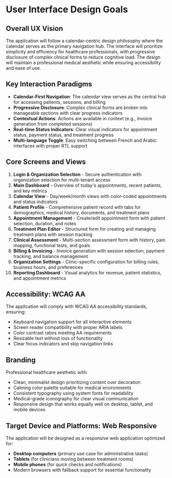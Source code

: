 # User Interface Design Goals

## Overall UX Vision

The application will follow a calendar-centric design philosophy where the calendar serves as the primary navigation hub. The interface will prioritize simplicity and efficiency for healthcare professionals, with progressive disclosure of complex clinical forms to reduce cognitive load. The design will maintain a professional medical aesthetic while ensuring accessibility and ease of use.

## Key Interaction Paradigms

- **Calendar-First Navigation**: The calendar view serves as the central hub for accessing patients, sessions, and billing
- **Progressive Disclosure**: Complex clinical forms are broken into manageable sections with clear progress indicators
- **Contextual Actions**: Actions are available in context (e.g., invoice generation from completed sessions)
- **Real-time Status Indicators**: Clear visual indicators for appointment status, payment status, and treatment progress
- **Multi-language Toggle**: Easy switching between French and Arabic interfaces with proper RTL support

## Core Screens and Views

1. **Login & Organization Selection** - Secure authentication with organization selection for multi-tenant access
2. **Main Dashboard** - Overview of today's appointments, recent patients, and key metrics
3. **Calendar View** - Day/week/month views with color-coded appointments and status indicators
4. **Patient Profile** - Comprehensive patient record with tabs for demographics, medical history, documents, and treatment plans
5. **Appointment Management** - Create/edit appointment form with patient selection, duration, and notes
6. **Treatment Plan Editor** - Structured form for creating and managing treatment plans with session tracking
7. **Clinical Assessment** - Multi-section assessment form with history, pain mapping, functional tests, and goals
8. **Billing & Invoicing** - Invoice generation with session selection, payment tracking, and balance management
9. **Organization Settings** - Clinic-specific configuration for billing rules, business hours, and preferences
10. **Reporting Dashboard** - Visual analytics for revenue, patient statistics, and appointment metrics

## Accessibility: WCAG AA

The application will comply with WCAG AA accessibility standards, ensuring:

- Keyboard navigation support for all interactive elements
- Screen reader compatibility with proper ARIA labels
- Color contrast ratios meeting AA requirements
- Resizable text without loss of functionality
- Clear focus indicators and skip navigation links

## Branding

Professional healthcare aesthetic with:

- Clean, minimalist design prioritizing content over decoration
- Calming color palette suitable for medical environments
- Consistent typography using system fonts for readability
- Medical-grade iconography for clear visual communication
- Responsive design that works equally well on desktop, tablet, and mobile devices

## Target Device and Platforms: Web Responsive

The application will be designed as a responsive web application optimized for:

- **Desktop computers** (primary use case for administrative tasks)
- **Tablets** (for clinicians moving between treatment rooms)
- **Mobile phones** (for quick checks and notifications)
- Modern browsers with fallback support for essential functionality
